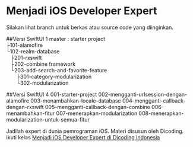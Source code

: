 # Menjadi iOS Developer Expert

Silakan lihat branch untuk berkas atau source code yang diinginkan.

##Versi SwiftUI 1
master : starter project  
├101-alamofire\
└102-realm-database\
&nbsp; &nbsp;├201-rxswift\
&nbsp; &nbsp;├202-combine framework\
&nbsp; &nbsp;└203-add-search-and-favorite-feature\
&nbsp; &nbsp; &nbsp; &nbsp;├301-category-modularization\
&nbsp; &nbsp; &nbsp; &nbsp;└302-modularization

##Versi SwiftUI 4
001-starter-project
002-mengganti-urlsession-dengan-alamofire
003-menambahkan-locale-database
004-mengganti-callback-dengan-rxswift
005-mengganti-callback-dengan-combine
006-menambahkan-fitur
007-menerapkan-modularization
008-menerapkan-modularization-untuk-semua-fitur

Jadilah expert di dunia pemrograman iOS. Materi disusun oleh Dicoding. Ikuti kelas [Menjadi iOS Developer Expert di Dicoding Indonesia](https://www.dicoding.com/academies/209/)
